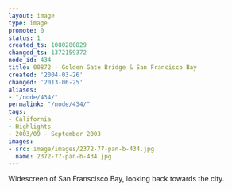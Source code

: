 ```yaml
---
layout: image
type: image
promote: 0
status: 1
created_ts: 1080280829
changed_ts: 1372159372
node_id: 434
title: 00872 - Golden Gate Bridge & San Francisco Bay
created: '2004-03-26'
changed: '2013-06-25'
aliases:
- "/node/434/"
permalink: "/node/434/"
tags:
- California
- Highlights
- 2003/09 - September 2003
images:
- src: image/images/2372-77-pan-b-434.jpg
  name: 2372-77-pan-b-434.jpg
---
```

Widescreen of San Franscisco Bay, looking back towards the city.
